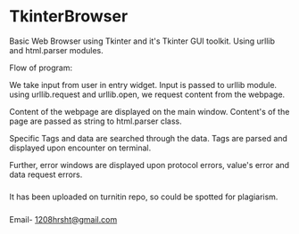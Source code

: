 # TkinterBrowser
Basic Web Browser using Tkinter and it's Tkinter GUI toolkit. Using urllib and html.parser modules.

Flow of program:

We take input from user in entry widget.
Input is passed to urllib module.
using urllib.request and urllib.open, we request content from the webpage.

Content of the webpage are displayed on the main window.
Content's of the page are passed as string to html.parser class.

Specific Tags and data are searched through the data.
Tags are parsed and displayed upon encounter on terminal.


Further, error windows are displayed upon protocol errors, value's error and data request errors.
#####
It has been uploaded on turnitin repo, so could be spotted for plagiarism.
#####

Email- 1208hrsht@gmail.com
